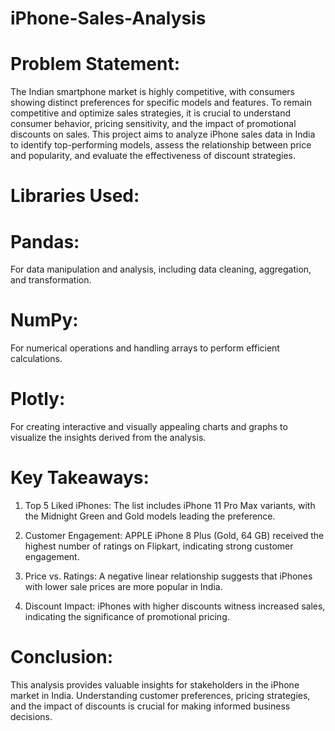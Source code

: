 # iPhone-Sales-Analysis

# Problem Statement:
The Indian smartphone market is highly competitive, with consumers showing distinct preferences for specific models and features. To remain competitive and optimize sales strategies, it is crucial to understand consumer behavior, pricing sensitivity, and the impact of promotional discounts on sales. This project aims to analyze iPhone sales data in India to identify top-performing models, assess the relationship between price and popularity, and evaluate the effectiveness of discount strategies.

# Libraries Used:
# Pandas:
For data manipulation and analysis, including data cleaning, aggregation, and transformation.
# NumPy:
For numerical operations and handling arrays to perform efficient calculations.
# Plotly: 
For creating interactive and visually appealing charts and graphs to visualize the insights derived from the analysis.

# Key Takeaways:
1. Top 5 Liked iPhones: The list includes iPhone 11 Pro Max variants, with the Midnight Green and Gold models leading the preference.

2. Customer Engagement: APPLE iPhone 8 Plus (Gold, 64 GB) received the highest number of ratings on Flipkart, indicating strong customer engagement.

3. Price vs. Ratings: A negative linear relationship suggests that iPhones with lower sale prices are more popular in India.

4. Discount Impact: iPhones with higher discounts witness increased sales, indicating the significance of promotional pricing.

# Conclusion:

This analysis provides valuable insights for stakeholders in the iPhone market in India. Understanding customer preferences, pricing strategies, and the impact of discounts is crucial for making informed business decisions.
